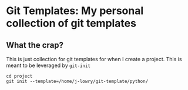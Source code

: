 # Git Templates: My personal collection of git templates

## What the crap?

This is just collection for git templates for when I create a project. This is meant to be leveraged by `git-init`

```
cd project
git init --template=/home/j-lowry/git-template/python/
```


